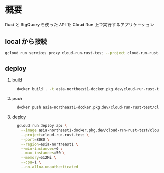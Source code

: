 # 概要

Rust と BigQuery を使った API を Cloud Run 上で実行するアプリケーション

## local から接続

```sh
gcloud run services proxy cloud-run-rust-test --project cloud-run-rust-test
```

## deploy

1. build

   ```sh
     docker build . -t asia-northeast1-docker.pkg.dev/cloud-run-rust-test/cloud-run-rust-test/api:latest
   ```

1. push

   ```sh
     docker push asia-northeast1-docker.pkg.dev/cloud-run-rust-test/cloud-run-rust-test/api:latest
   ```

1. deploy

   ```sh
     gcloud run deploy api \
       --image asia-northeast1-docker.pkg.dev/cloud-run-rust-test/cloud-run-rust-test/api:latest \
       --project=cloud-run-rust-test \
       --port=8080 \
       --region=asia-northeast1 \
       --min-instances=0 \
       --max-instances=50 \
       --memory=512Mi \
       --cpu=1 \
       --no-allow-unauthenticated
   ```
